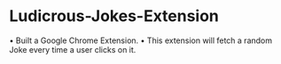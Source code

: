 # Ludicrous-Jokes-Extension
•	Built a Google Chrome Extension.
•	This extension will fetch a random Joke every time a user clicks on it.
